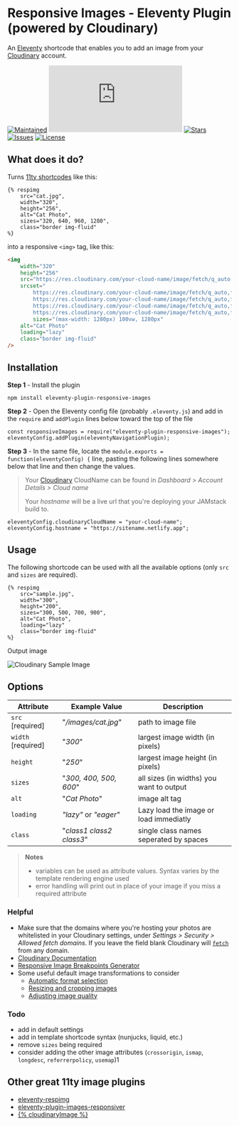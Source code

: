 # Responsive Images - Eleventy Plugin (powered by Cloudinary)
An [Eleventy](https://11ty.dev) shortcode that enables you to add an image from your [Cloudinary](https://cloudinary.com/invites/lpov9zyyucivvxsnalc5/xdosfzqjnaqemyshp52j) account.

[![Maintained](https://img.shields.io/maintenance/yes/2020?style=for-the-badge)](https://github.com/adamculpepper)
[![Size](https://img.shields.io/github/size/adamculpepper/eleventy-plugin-responsive-images/.eleventy.js?label=Size&style=for-the-badge)](https://github.com/adamculpepper/eleventy-plugin-responsive-images/blob/master/.eleventy.js)
[![Stars](https://img.shields.io/github/stars/adamculpepper/eleventy-plugin-responsive-images?style=for-the-badge)](https://github.com/adamculpepper/eleventy-plugin-responsive-images/stargazers)
[![Issues](https://img.shields.io/github/issues/adamculpepper/eleventy-plugin-responsive-images?style=for-the-badge)](https://github.com/adamculpepper/eleventy-plugin-responsive-images/issues)
[![License](https://img.shields.io/github/license/adamculpepper/eleventy-plugin-responsive-images?style=for-the-badge)](https://github.com/adamculpepper/eleventy-plugin-responsive-images/blob/master/LICENSE)

## What does it do?
Turns [11ty shortcodes](https://www.11ty.io/docs/shortcodes/) like this:

``` nunjucks
{% respimg
    src="cat.jpg",
    width="320",
    height="256",
    alt="Cat Photo",
    sizes="320, 640, 960, 1280",
    class="border img-fluid"
%}
```

into a responsive `<img>` tag, like this:

```html
<img
    width="320"
    height="256"
    src="https://res.cloudinary.com/your-cloud-name/image/fetch/q_auto,f_auto,w_320/https://domain.com/cat.jpg"
    srcset="
        https://res.cloudinary.com/your-cloud-name/image/fetch/q_auto,f_auto,w_320/https://domain.com/cat.jpg 320w,
        https://res.cloudinary.com/your-cloud-name/image/fetch/q_auto,f_auto,w_640/https://domain.com/cat.jpg 640w,
        https://res.cloudinary.com/your-cloud-name/image/fetch/q_auto,f_auto,w_960/https://domain.com/cat.jpg 960w,
        https://res.cloudinary.com/your-cloud-name/image/fetch/q_auto,f_auto,w_1280/https://domain.com/cat.jpg 1280w"
        sizes="(max-width: 1280px) 100vw, 1280px"
    alt="Cat Photo"
    loading="lazy"
    class="border img-fluid"
/>
```

## Installation

**Step 1** - Install the plugin
```
npm install eleventy-plugin-responsive-images
```

**Step 2** - Open the Eleventy config file (probably `.eleventy.js`) and add in the `require` and `addPlugin` lines below toward the top of the file
```
const responsiveImages = require("eleventy-plugin-responsive-images");
eleventyConfig.addPlugin(eleventyNavigationPlugin);
```

**Step 3** - In the same file, locate the `module.exports = function(eleventyConfig) {` line, pasting the following lines somewhere below that line and then change the values.

> Your [Cloudinary](https://cloudinary.com/invites/lpov9zyyucivvxsnalc5/xdosfzqjnaqemyshp52j) CloudName can be found in *Dashboard > Account Details > Cloud name*
>
> Your *hostname* will be a live url that you're deploying your JAMstack build to. 
```
eleventyConfig.cloudinaryCloudName = "your-cloud-name";
eleventyConfig.hostname = "https://sitename.netlify.app";
```



## Usage
The following shortcode can be used with all the available options (only `src` and `sizes` are required).

```
{% respimg
    src="sample.jpg",
    width="300",
    height="200",
    sizes="300, 500, 700, 900",
    alt="Cat Photo",
    loading="lazy"
    class="border img-fluid"
%}
```

Output image

<img src="https://res.cloudinary.com/demo/image/upload/w_300,h_200,c_crop/sample.jpg" alt="Cloudinary Sample Image">


## Options
| Attribute | Example Value | Description | 
| ------ | ------ | ------ |
| `src` [required] | "*/images/cat.jpg*" | path to image file
| `width` [required] | "*300*" | largest image width (in pixels)
| `height` | "*250*" | largest image height (in pixels)
| `sizes` | "*300, 400, 500, 600*" | all sizes (in widths) you want to output
| `alt` | "*Cat Photo*" | image alt tag
| `loading` | *"lazy"* or *"eager"* | Lazy load the image or load immediatly
| `class` | "*class1 class2 class3*" | single class names seperated by spaces
> **Notes**
> - variables can be used as attribute values. Syntax varies by the template rendering engine used
> - error handling will print out in place of your image if you miss a required attribute

### Helpful
- Make sure that the domains where you're hosting your photos are whitelisted in your Cloudinary settings, under *Settings > Security > Allowed fetch domains*. If you leave the field blank Cloudinary will [`fetch`](https://cloudinary.com/documentation/fetch_remote_images#remote_image_fetch_url) from any domain.
- [Cloudinary Documentation](https://cloudinary.com/documentation)
- [Responsive Image Breakpoints Generator](http://responsivebreakpoints.com)
- Some useful default image transformations to consider
	- [Automatic format selection](https://cloudinary.com/documentation/image_transformations#automatic_format_selection)
	- [Resizing and cropping images](https://cloudinary.com/documentation/image_transformations#resizing_and_cropping_images)
	- [Adjusting image quality](https://cloudinary.com/documentation/image_transformations#adjusting_image_quality)

### Todo
- add in default settings
- add in template shortcode syntax (nunjucks, liquid, etc.)
- remove `sizes` being required
- consider adding the other image attributes (`crossorigin`, `ismap`, `longdesc`, `referrerpolicy`, `usemap`)1

## Other great 11ty image plugins
- [eleventy-respimg](https://github.com/eeeps/eleventy-respimg)
- [eleventy-plugin-images-responsiver](https://github.com/nhoizey/images-responsiver)
- [{% cloudinaryImage %}](https://github.com/juanfernandes/eleventy-plugin-cloudinary)
